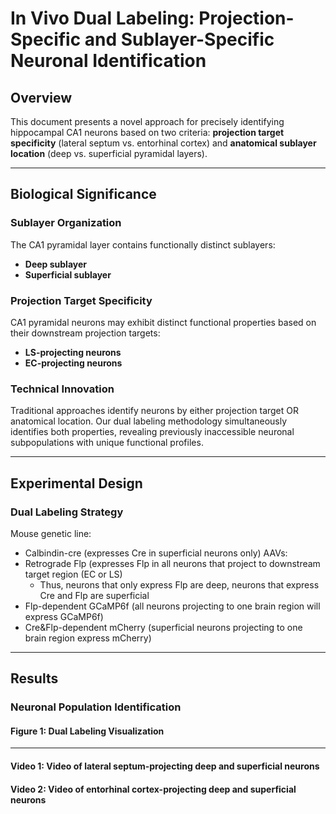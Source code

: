 # In Vivo Dual Labeling: Projection-Specific and Sublayer-Specific Neuronal Identification

## Overview

This document presents a novel approach for precisely identifying hippocampal CA1 neurons based on two criteria: **projection target specificity** (lateral septum vs. entorhinal cortex) and **anatomical sublayer location** (deep vs. superficial pyramidal layers).

---

## Biological Significance

### Sublayer Organization
The CA1 pyramidal layer contains functionally distinct sublayers:
- **Deep sublayer**
- **Superficial sublayer**

### Projection Target Specificity
CA1 pyramidal neurons may exhibit distinct functional properties based on their downstream projection targets:
- **LS-projecting neurons**
- **EC-projecting neurons**

### Technical Innovation
Traditional approaches identify neurons by either projection target OR anatomical location. Our dual labeling methodology simultaneously identifies both properties, revealing previously inaccessible neuronal subpopulations with unique functional profiles.

---

## Experimental Design

### Dual Labeling Strategy
Mouse genetic line: 
 - Calbindin-cre (expresses Cre in superficial neurons only)
AAVs: 
 - Retrograde Flp (expresses Flp in all neurons that project to downstream target region (EC or LS)
   - Thus, neurons that only express Flp are deep, neurons that express Cre and Flp are superficial
 - Flp-dependent GCaMP6f (all neurons projecting to one brain region will express GCaMP6f)
 - Cre&Flp-dependent mCherry (superficial neurons projecting to one brain region express mCherry)

---

## Results

### Neuronal Population Identification

#### Figure 1: Dual Labeling Visualization

---

#### Video 1: Video of lateral septum-projecting deep and superficial neurons


#### Video 2: Video of entorhinal cortex-projecting deep and superficial neurons
